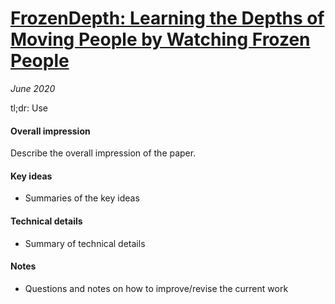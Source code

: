# [FrozenDepth: Learning the Depths of Moving People by Watching Frozen People](https://arxiv.org/abs/1904.11111)

_June 2020_

tl;dr: Use

#### Overall impression
Describe the overall impression of the paper. 

#### Key ideas
- Summaries of the key ideas

#### Technical details
- Summary of technical details

#### Notes
- Questions and notes on how to improve/revise the current work  

